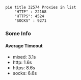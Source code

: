 
```mermaid
pie title 32574 Proxies in list
    "HTTP" : 22168
    "HTTPS": 4524
    "SOCKS" : 9271
```

### Some Info
#### Average Timeout

- mixed: 3.1s
- http: 1.6s
- https: 8.6s
- socks: 6.6s
